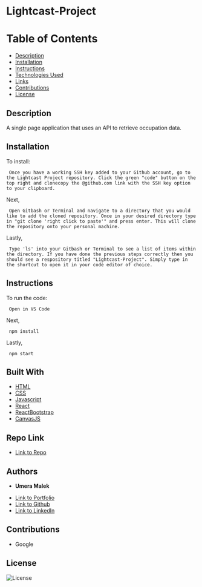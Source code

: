 # Lightcast-Project
 
# Table of Contents
  * [Description](#description)
  * [Installation](#installation)
  * [Instructions](#instructions)
  * [Technologies Used](#technologies)
  * [Links](#links)
  * [Contributions](#contributions)
  * [License](#license)

  ## Description  
  A single page application that uses an API to retrieve occupation data. 

  

  ## Installation
  To install:
 ```
  Once you have a working SSH key added to your Github account, go to the Lightcast Project repository. Click the green "code" button on the top right and clonecopy the @github.com link with the SSH key option to your clipboard. 
 ```

 Next, 
 ```
  Open Gitbash or Terminal and navigate to a directory that you would like to add the cloned repository. Once in your desired directory type in "git clone 'right click to paste'" and press enter. This will clone the repository onto your personal machine.
 ```

 Lastly, 
 ```
  Type 'ls' into your Gitbash or Terminal to see a list of items within the directory. If you have done the previous steps correctly then you should see a respository titled "Lightcast-Project". Simply type in the shortcut to open it in your code editor of choice.
 ```


 ## Instructions
  To run the code:
 ```
  Open in VS Code 
 ```

 Next, 
 ```
  npm install
 ```

 Lastly, 
 ```
  npm start
 ```
 


  ## Built With

 * [HTML](https://developer.mozilla.org/en-US/docs/Web/HTML)
 * [CSS](https://developer.mozilla.org/en-US/docs/Web/CSS)
 * [Javascript](https://developer.mozilla.org/en-US/docs/Web/JavaScript)
 * [React](https://reactjs.org/)
 * [ReactBootstrap](https://getbootstrap.com/)
 * [CanvasJS](https://canvasjs.com/)



  ## Repo Link
  - [Link to Repo](https://github.com/umeramalek/Lightcast-Project)


  ## Authors
  * **Umera Malek** 

  - [Link to Portfolio](https://umeramalek.github.io/)
  - [Link to Github](https://github.com/umeramalek)
  - [Link to LinkedIn](https://www.linkedin.com/in/umeramalek/)


  ## Contributions
  - Google 

  ## License
  ![License](https://img.shields.io/badge/License-MIT-green.svg) 

